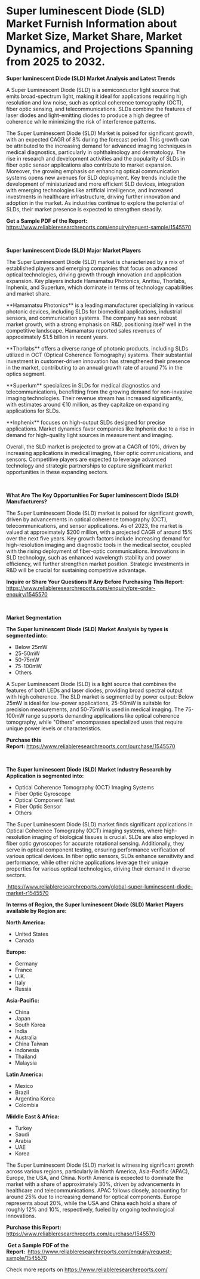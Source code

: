 <p><h1>Super luminescent Diode (SLD) Market Furnish Information about Market Size, Market Share, Market Dynamics, and Projections Spanning from 2025 to 2032.</h1></p><p><strong>Super luminescent Diode (SLD) Market Analysis and Latest Trends</strong></p>
<p><p>A Super Luminescent Diode (SLD) is a semiconductor light source that emits broad-spectrum light, making it ideal for applications requiring high resolution and low noise, such as optical coherence tomography (OCT), fiber optic sensing, and telecommunications. SLDs combine the features of laser diodes and light-emitting diodes to produce a high degree of coherence while minimizing the risk of interference patterns. </p><p>The Super Luminescent Diode (SLD) Market is poised for significant growth, with an expected CAGR of 8% during the forecast period. This growth can be attributed to the increasing demand for advanced imaging techniques in medical diagnostics, particularly in ophthalmology and dermatology. The rise in research and development activities and the popularity of SLDs in fiber optic sensor applications also contribute to market expansion. Moreover, the growing emphasis on enhancing optical communication systems opens new avenues for SLD deployment. Key trends include the development of miniaturized and more efficient SLD devices, integration with emerging technologies like artificial intelligence, and increased investments in healthcare infrastructure, driving further innovation and adoption in the market. As industries continue to explore the potential of SLDs, their market presence is expected to strengthen steadily.</p></p>
<p><strong>Get a Sample PDF of the Report:&nbsp;</strong> <a href="https://www.reliableresearchreports.com/enquiry/request-sample/1545570?utm_campaign=3056&utm_medium=2&utm_source=Github&utm_content=ia&utm_term=06042025&utm_id=super-luminescent-diode-sld">https://www.reliableresearchreports.com/enquiry/request-sample/1545570</a></p>
<p>&nbsp;</p>
<p><strong>Super luminescent Diode (SLD) Major Market Players</strong></p>
<p><p>The Super Luminescent Diode (SLD) market is characterized by a mix of established players and emerging companies that focus on advanced optical technologies, driving growth through innovation and application expansion. Key players include Hamamatsu Photonics, Anritsu, Thorlabs, Inphenix, and Superlum, which dominate in terms of technology capabilities and market share.</p><p>**Hamamatsu Photonics** is a leading manufacturer specializing in various photonic devices, including SLDs for biomedical applications, industrial sensors, and communication systems. The company has seen robust market growth, with a strong emphasis on R&D, positioning itself well in the competitive landscape. Hamamatsu reported sales revenues of approximately $1.5 billion in recent years.</p><p>**Thorlabs** offers a diverse range of photonic products, including SLDs utilized in OCT (Optical Coherence Tomography) systems. Their substantial investment in customer-driven innovation has strengthened their presence in the market, contributing to an annual growth rate of around 7% in the optics segment.</p><p>**Superlum** specializes in SLDs for medical diagnostics and telecommunications, benefitting from the growing demand for non-invasive imaging technologies. Their revenue stream has increased significantly, with estimates around €10 million, as they capitalize on expanding applications for SLDs.</p><p>**Inphenix** focuses on high-output SLDs designed for precise applications. Market dynamics favor companies like Inphenix due to a rise in demand for high-quality light sources in measurement and imaging.</p><p>Overall, the SLD market is projected to grow at a CAGR of 10%, driven by increasing applications in medical imaging, fiber optic communications, and sensors. Competitive players are expected to leverage advanced technology and strategic partnerships to capture significant market opportunities in these expanding sectors.</p></p>
<p>&nbsp;</p>
<p><strong>What Are The Key Opportunities For Super luminescent Diode (SLD) Manufacturers?</strong></p>
<p><p>The Super Luminescent Diode (SLD) market is poised for significant growth, driven by advancements in optical coherence tomography (OCT), telecommunications, and sensor applications. As of 2023, the market is valued at approximately $200 million, with a projected CAGR of around 15% over the next five years. Key growth factors include increasing demand for high-resolution imaging and diagnostic tools in the medical sector, coupled with the rising deployment of fiber-optic communications. Innovations in SLD technology, such as enhanced wavelength stability and power efficiency, will further strengthen market position. Strategic investments in R&D will be crucial for sustaining competitive advantage.</p></p>
<p><strong>Inquire or Share Your Questions If Any Before Purchasing This Report:</strong> <a href="https://www.reliableresearchreports.com/enquiry/pre-order-enquiry/1545570?utm_campaign=3056&utm_medium=2&utm_source=Github&utm_content=ia&utm_term=06042025&utm_id=super-luminescent-diode-sld">https://www.reliableresearchreports.com/enquiry/pre-order-enquiry/1545570</a></p>
<p>&nbsp;</p>
<p><strong>Market Segmentation</strong></p>
<p><strong>The Super luminescent Diode (SLD) Market Analysis by types is segmented into:</strong></p>
<p><ul><li>Below 25mW</li><li>25-50mW</li><li>50-75mW</li><li>75-100mW</li><li>Others</li></ul></p>
<p><p>A Super Luminescent Diode (SLD) is a light source that combines the features of both LEDs and laser diodes, providing broad spectral output with high coherence. The SLD market is segmented by power output: Below 25mW is ideal for low-power applications, 25-50mW is suitable for precision measurements, and 50-75mW is used in medical imaging. The 75-100mW range supports demanding applications like optical coherence tomography, while "Others" encompasses specialized uses that require unique power levels or characteristics.</p></p>
<p><strong>Purchase this Report:&nbsp;</strong><a href="https://www.reliableresearchreports.com/purchase/1545570?utm_campaign=3056&utm_medium=2&utm_source=Github&utm_content=ia&utm_term=06042025&utm_id=super-luminescent-diode-sld">https://www.reliableresearchreports.com/purchase/1545570</a></p>
<p>&nbsp;</p>
<p><strong>The Super luminescent Diode (SLD) Market Industry Research by Application is segmented into:</strong></p>
<p><ul><li>Optical Coherence Tomography (OCT) Imaging Systems</li><li>Fiber Optic Gyroscope</li><li>Optical Component Test</li><li>Fiber Optic Sensor</li><li>Others</li></ul></p>
<p><p>The Super Luminescent Diode (SLD) market finds significant applications in Optical Coherence Tomography (OCT) imaging systems, where high-resolution imaging of biological tissues is crucial. SLDs are also employed in fiber optic gyroscopes for accurate rotational sensing. Additionally, they serve in optical component testing, ensuring performance verification of various optical devices. In fiber optic sensors, SLDs enhance sensitivity and performance, while other niche applications leverage their unique properties for various optical technologies, driving their demand in diverse sectors.</p></p>
<p><a href="https://www.reliableresearchreports.com/global-super-luminescent-diode-market-r1545570?utm_campaign=3056&utm_medium=2&utm_source=Github&utm_content=ia&utm_term=06042025&utm_id=super-luminescent-diode-sld">&nbsp;https://www.reliableresearchreports.com/global-super-luminescent-diode-market-r1545570</a></p>
<p><strong>In terms of Region, the Super luminescent Diode (SLD) Market Players available by Region are:</strong></p>
<p>
    <p> <strong> North America: </strong>
        <ul>
            <li>United States</li>
            <li>Canada</li>
        </ul>
        </p> 
    <p> <strong> Europe: </strong>
        <ul>
            <li>Germany</li>
            <li>France</li>
            <li>U.K.</li>
            <li>Italy</li>
            <li>Russia</li>
        </ul>
        </p> 
    <p> <strong> Asia-Pacific: </strong>
        <ul>
            <li>China</li>
            <li>Japan</li>
            <li>South Korea</li>
            <li>India</li>
            <li>Australia</li>
            <li>China Taiwan</li>
            <li>Indonesia</li>
            <li>Thailand</li>
            <li>Malaysia</li>
        </ul>
        </p> 
    <p> <strong> Latin America: </strong>
        <ul>
            <li>Mexico</li>
            <li>Brazil</li>
            <li>Argentina Korea</li>
            <li>Colombia</li>
        </ul>
        </p> 
    <p> <strong> Middle East & Africa: </strong>
        <ul>
            <li>Turkey</li>
            <li>Saudi</li>
            <li>Arabia</li>
            <li>UAE</li>
            <li>Korea</li>
        </ul>
    </p>
    </p>
<p><p>The Super Luminescent Diode (SLD) market is witnessing significant growth across various regions, particularly in North America, Asia-Pacific (APAC), Europe, the USA, and China. North America is expected to dominate the market with a share of approximately 30%, driven by advancements in healthcare and telecommunications. APAC follows closely, accounting for around 25% due to increasing demand for optical components. Europe represents about 20%, while the USA and China each hold a share of roughly 12% and 10%, respectively, fueled by ongoing technological innovations.</p></p>
<p><strong>Purchase this Report: </strong><a href="https://www.reliableresearchreports.com/purchase/1545570?utm_campaign=3056&utm_medium=2&utm_source=Github&utm_content=ia&utm_term=06042025&utm_id=super-luminescent-diode-sld">https://www.reliableresearchreports.com/purchase/1545570</a></p>
<p>&nbsp;<strong>Get a Sample PDF of the Report:&nbsp;&nbsp;</strong><a href="https://www.reliableresearchreports.com/enquiry/request-sample/1545570?utm_campaign=3056&utm_medium=2&utm_source=Github&utm_content=ia&utm_term=06042025&utm_id=super-luminescent-diode-sld">https://www.reliableresearchreports.com/enquiry/request-sample/1545570</a></p>
<p><strong></strong></p>
<p>Check more reports on <a href="https://www.reliableresearchreports.com/?utm_campaign=3056&utm_medium=2&utm_source=Github&utm_content=ia&utm_term=06042025&utm_id=super-luminescent-diode-sld">https://www.reliableresearchreports.com/</a></p>